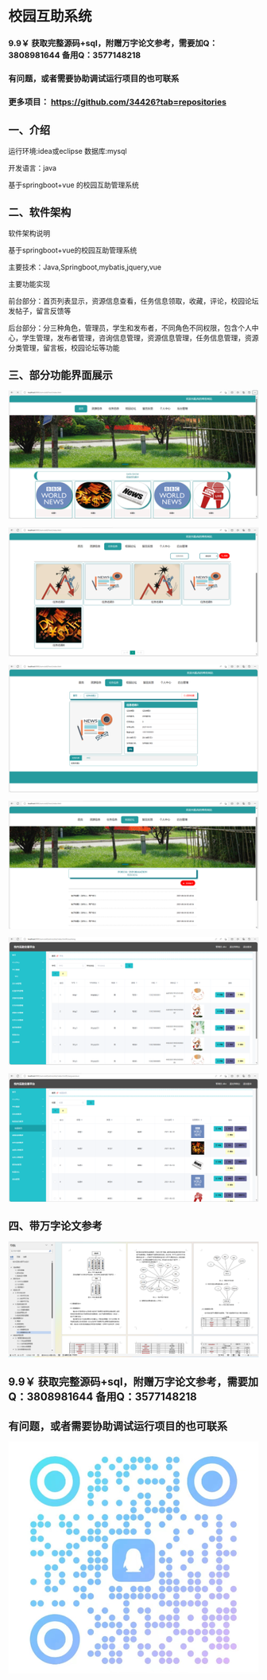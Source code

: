 # 校园互助系统
### 9.9￥ 获取完整源码+sql，附赠万字论文参考，需要加Q：3808981644 备用Q：3577148218
### 有问题，或者需要协助调试运行项目的也可联系
### 更多项目： https://github.com/34426?tab=repositories
## 一、介绍

运行环境:idea或eclipse 数据库:mysql

开发语言：java

基于springboot+vue 的校园互助管理系统

## 二、软件架构

软件架构说明

基于springboot+vue的校园互助管理系统

主要技术：Java,Springboot,mybatis,jquery,vue

主要功能实现

前台部分：首页列表显示，资源信息查看，任务信息领取，收藏，评论，校园论坛发帖子，留言反馈等

后台部分：分三种角色，管理员，学生和发布者，不同角色不同权限，包含个人中心，学生管理，发布者管理，咨询信息管理，资源信息管理，任务信息管理，资源分类管理，留言板，校园论坛等功能

## 三、部分功能界面展示

![img_6.png](imgs/img_6.png)

![img_7.png](imgs/img_7.png)

![img_8.png](imgs/img_8.png)

![img_9.png](imgs/img_9.png)

![img_1.png](imgs/img_1.png)

![img_2.png](imgs/img_2.png)


## 四、带万字论文参考

![img.png](imgs/img14.png)

## 9.9￥ 获取完整源码+sql，附赠万字论文参考，需要加Q：3808981644 备用Q：3577148218
## 有问题，或者需要协助调试运行项目的也可联系
![img.png](img.png)
